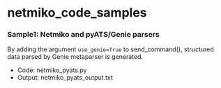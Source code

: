 # netmiko_code_samples

### Sample1: Netmiko and pyATS/Genie parsers
By adding the argument `use_genie=True` to send_command(), structured data parsed by Genie metaparser is generated.
- Code: netmiko_pyats.py
- Output: netmiko_pyats_output.txt
